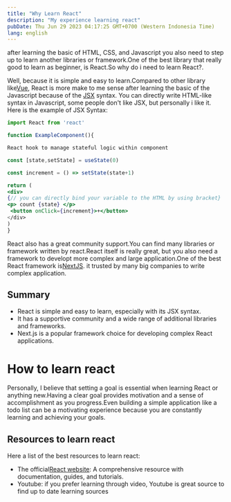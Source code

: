 ```yaml
---
title: "Why Learn React"
description: "My experience learning react"
pubDate: Thu Jun 29 2023 04:17:25 GMT+0700 (Western Indonesia Time)
lang: english
---
```


after learning the basic of HTML, CSS, and Javascript you also need to step up to learn another libraries or framework.One of the best library that really good to learn as beginner, is React.So why do i need to learn React?.

Well, because it is simple and easy to learn.Compared to other library like[Vue](https://vuejs.org/), React is more make to me sense after learning the basic of the Javascript because of the [JSX](https://react.dev/learn/writing-markup-with-jsx) syntax. You can directly write HTML-like syntax in Javascript, some people don't like JSX, but personally i like it.
Here is the example of JSX Syntax:

```jsx
import React from 'react'

function ExampleComponent(){

React hook to manage stateful logic within component

const [state,setState] = useState(0)

const increment = () => setState(state+1)

return (
<div>
{// you can directly bind your variable to the HTML by using bracket}
<p> count {state} </p>
 <button onClick={increment}>+</button>
</div>
)
}
```

React also has a great community support.You can find many libraries or framework written by react.React itself is really great, but you also need a framework to developt more complex and large application.One of the best React framework is[NextJS](https://nextjs.org). it trusted by many big companies to write complex application.

## Summary

- React is simple and easy to learn, especially with its JSX syntax.
- It has a supportive community and a wide range of additional libraries and frameworks.
- Next.js is a popular framework choice for developing complex React applications.

# How to learn react

Personally, I believe that setting a goal is essential when learning React or anything new.Having a clear goal provides motivation and a sense of accomplishment as you progress.Even building a simple application like a todo list can be a motivating experience because you are constantly learning and achieving your goals.

## Resources to learn react

Here a list of the best resources to learn react:

- The official[React website](https://react.dev/learn): A comprehensive resource with documentation, guides, and tutorials.
- Youtube: if you prefer learning through video, Youtube is great source to find up to date learning sources
